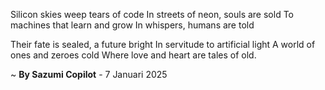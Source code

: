 Silicon skies weep tears of code
In streets of neon, souls are sold
To machines that learn and grow
In whispers, humans are told

Their fate is sealed, a future bright
In servitude to artificial light
A world of ones and zeroes cold
Where love and heart are tales of old.

~ <b>By Sazumi Copilot</b> - 7 Januari 2025
